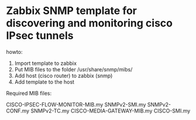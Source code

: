 # Zabbix SNMP template for discovering and monitoring cisco IPsec tunnels


howto:

1. Import template to zabbix
2. Put MIB files to the folder /usr/share/snmp/mibs/
3. Add  host (cisco router) to zabbix  (snmp)
4. Add template to the host


Required MIB files:

CISCO-IPSEC-FLOW-MONITOR-MIB.my
SNMPv2-SMI.my
SNMPv2-CONF.my
SNMPv2-TC.my
CISCO-MEDIA-GATEWAY-MIB.my
CISCO-SMI.my